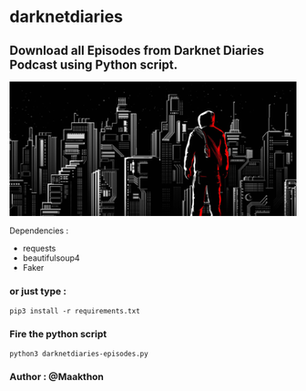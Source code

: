 # darknetdiaries
## Download all Episodes from Darknet Diaries Podcast using Python script.

![alt text](<./hero7.jpg>) 

Dependencies : 
  - requests
  - beautifulsoup4
  - Faker

### or just type :

    pip3 install -r requirements.txt
    
### Fire the python script

    python3 darknetdiaries-episodes.py
    
### Author : @Maakthon
